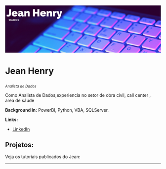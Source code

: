 <p align="center">
  <img src="banner_github_2.png" >
</p>

# Jean Henry
<sub>*Analista de Dados*</sub>

Como Analista de Dados,experiencia no setor de obra civil, call center , area de sáude 

**Background in:** PowerBI, Python, VBA, SQLServer.

**Links:**
* [LinkedIn](www.linkedin.com/in/jeanhenr)


## Projetos:
Veja os tutoriais publicados do Jean:

---





